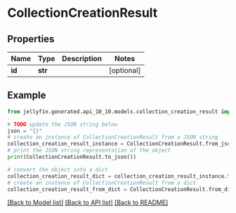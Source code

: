 # CollectionCreationResult


## Properties

Name | Type | Description | Notes
------------ | ------------- | ------------- | -------------
**id** | **str** |  | [optional] 

## Example

```python
from jellyfin.generated.api_10_10.models.collection_creation_result import CollectionCreationResult

# TODO update the JSON string below
json = "{}"
# create an instance of CollectionCreationResult from a JSON string
collection_creation_result_instance = CollectionCreationResult.from_json(json)
# print the JSON string representation of the object
print(CollectionCreationResult.to_json())

# convert the object into a dict
collection_creation_result_dict = collection_creation_result_instance.to_dict()
# create an instance of CollectionCreationResult from a dict
collection_creation_result_from_dict = CollectionCreationResult.from_dict(collection_creation_result_dict)
```
[[Back to Model list]](README.md#documentation-for-models) [[Back to API list]](README.md#documentation-for-api-endpoints) [[Back to README]](README.md)


